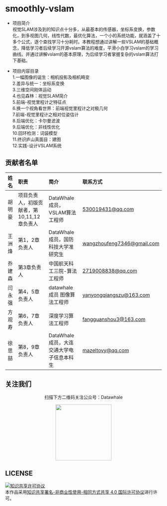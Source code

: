 # smoothly-vslam

- 项目简介 \
 视觉SLAM涉及到的知识点十分多，从最基本的传感器，坐标系变换，参数化，到多视图几何，线性代数，最优化算法，一个小的系统功能，就涵盖了十多个公式，逐个查找学习十分耗时。本教程想通过讲解一些VSLAM的基础概念，降低学习者后续学习开源vslam算法的难度，平滑小白学习vslam的学习曲线。并通过讲解vslam的基本原理，为后续学习者掌握复杂的vslam算法打下基础。
  
- 项目内容目录 \
1.一幅图像的诞生：相机投影及相机畸变 \
2.差异与统一：坐标系变换 \
3.三维空间刚体运动 \
4.也见森林：视觉SLAM简介 \
5.前端-视觉里程计之特征点 \
6.换一个视角看世界：前端视觉里程计之对极几何 \
7.前端-视觉里程计之相对位姿估计 \
8.后端优化：卡尔曼滤波 \
9.后端优化：非线性优化 \
10.回环检测：词袋模型 \
11.终识庐山真面目：建图 \
12.实践-设计VSLAM系统

## 贡献者名单

| 姓名 | 职责 | 简介 | 联系方式|
| :----| :---- | :---- |:---- |
| 胡明豪 | 项目负责人，初版贡献者，第10,11,12章负责人 | DataWhale成员，VSLAM算法工程师 |530019431@qq.com|
| 王洲烽 | 第1，2章负责人 | DataWhale成员，国防科技大学准研究生 | wangzhoufeng7346@gmail.com |
| 乔建森 | 第3章负责人| 中国航天科工三院-算法工程师 | 2719008838@qq.com |
| 闫永强 | 第4，5章负责人 | datawhale成员  图像算法工程师 | yanyongqiangszu@163.com |
| 方观寿 | 第6，7章负责人 | 深度学习算法工程师 | fangguanshou3@163.com |
| 徐思喆 | 第8，9章负责人 | DataWhale成员，大连交通大学电子信息本科生 | mazeltovy@qq.com |


## 关注我们

<div align=center>
<p>扫描下方二维码关注公众号：Datawhale</p>
<img src="https://raw.githubusercontent.com/datawhalechina/pumpkin-book/master/res/qrcode.jpeg" width = "180" height = "180">
</div>



## LICENSE

<a rel="license" href="http://creativecommons.org/licenses/by-nc-sa/4.0/"><img alt="知识共享许可协议" style="border-width:0" src="https://img.shields.io/badge/license-CC%20BY--NC--SA%204.0-lightgrey" /></a><br />本作品采用<a rel="license" href="http://creativecommons.org/licenses/by-nc-sa/4.0/">知识共享署名-非商业性使用-相同方式共享 4.0 国际许可协议</a>进行许可。

